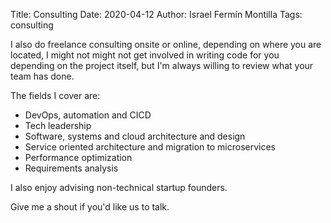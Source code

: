 Title: Consulting
Date: 2020-04-12
Author: Israel Fermín Montilla
Tags: consulting


I also do freelance consulting onsite or online, depending on where you are located,
I might not might not get involved in writing code for you depending on the project itself,
but I'm always willing to review what your team has done.

The fields I cover are:

* DevOps, automation and CICD
* Tech leadership
* Software, systems and cloud architecture and design
* Service oriented architecture and migration to microservices
* Performance optimization
* Requirements analysis

I also enjoy advising non-technical startup founders.

Give me a shout if you'd like us to talk.
